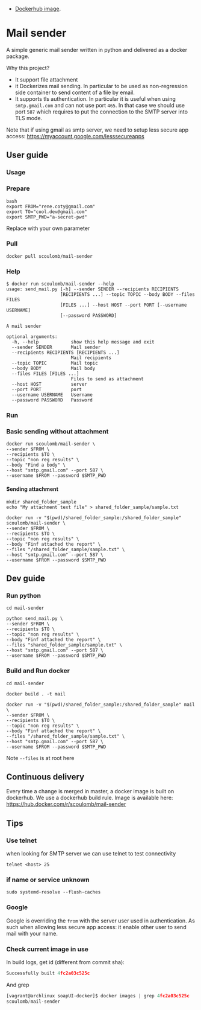 - [Dockerhub image](https://hub.docker.com/r/scoulomb/mail-sender).

# Mail sender 

A simple generic mail sender written in python and delivered as a docker package.

Why this project?
- It support file attachment 
- it Dockerizes mail sending. In particular to be used as non-regression side container to send content of a file by email.
- It supports tls authentication. In particular it is useful when using `smtp.gmail.com` and can not use port `465`.
In that case we should use port `587` which requires to put the connection to the SMTP server into TLS mode. 

Note that if using gmail as smtp server, we need to setup less secure app access: https://myaccount.google.com/lesssecureapps

<!--
See mail-sender\basic_mail\basic_send_mail.py
--> 
## User guide

### Usage 

### Prepare 



````shell script
bash
export FROM="rene.coty@gmail.com"
export TO="cool.dev@gmail.com"
export SMTP_PWD="a-secret-pwd"
````

Replace with your own parameter

### Pull 

````shell script
docker pull scoulomb/mail-sender
````

### Help

````shell script
$ docker run scoulomb/mail-sender --help
usage: send_mail.py [-h] --sender SENDER --recipients RECIPIENTS
                    [RECIPIENTS ...] --topic TOPIC --body BODY --files FILES
                    [FILES ...] --host HOST --port PORT [--username USERNAME]
                    [--password PASSWORD]

A mail sender

optional arguments:
  -h, --help            show this help message and exit
  --sender SENDER       Mail sender
  --recipients RECIPIENTS [RECIPIENTS ...]
                        Mail recipients
  --topic TOPIC         Mail topic
  --body BODY           Mail body
  --files FILES [FILES ...]
                        Files to send as attachment
  --host HOST           server
  --port PORT           port
  --username USERNAME   Username
  --password PASSWORD   Password
````

### Run 

### Basic sending without attachment

````shell script
docker run scoulomb/mail-sender \
--sender $FROM \
--recipients $TO \
--topic "non reg results" \
--body "Find a body" \
--host "smtp.gmail.com" --port 587 \
--username $FROM --password $SMTP_PWD
````

#### Sending attachment

````shell script
mkdir shared_folder_sample
echo "My attachment text file" > shared_folder_sample/sample.txt

docker run -v "$(pwd)/shared_folder_sample:/shared_folder_sample" scoulomb/mail-sender \
--sender $FROM \
--recipients $TO \
--topic "non reg results" \
--body "Finf attached the report" \
--files "/shared_folder_sample/sample.txt" \
--host "smtp.gmail.com" --port 587 \
--username $FROM --password $SMTP_PWD
````

## Dev guide

### Run python 

````shell script
cd mail-sender

python send_mail.py \
--sender $FROM \
--recipients $TO \
--topic "non reg results" \
--body "Finf attached the report" \
--files "shared_folder_sample/sample.txt" \
--host "smtp.gmail.com" --port 587 \
--username $FROM --password $SMTP_PWD
````

### Build and Run docker

````shell script
cd mail-sender

docker build . -t mail

docker run -v "$(pwd)/shared_folder_sample:/shared_folder_sample" mail \
--sender $FROM \
--recipients $TO \
--topic "non reg results" \
--body "Finf attached the report" \
--files "/shared_folder_sample/sample.txt" \
--host "smtp.gmail.com" --port 587 \
--username $FROM --password $SMTP_PWD
````

Note `--files` is at root here

<!--
Volume similar to: https://github.com/alpine-docker/git
-->

## Continuous delivery

Every time a change is merged in master, a docker image is built on dockerhub.
We use a dockerhub build rule.
Image is available here: https://hub.docker.com/r/scoulomb/mail-sender

## Tips
 
### Use telnet
 
when looking for SMTP server we can use telnet to test connectivity

````shell script
telnet <host> 25
````

### if name or service unknown

````shell script
sudo systemd-resolve --flush-caches
````

### Google

Google is overriding the `from` with the server user used in authentication.
As such when allowing less secure app access: it enable other user to send mail with your name.

### Check current image in use

In build logs, get id (different from commit sha):
````js
Successfully built 4fc2a03c525c
````

And grep

````js
[vagrant@archlinux soapUI-docker]$ docker images | grep 4fc2a03c525c
scoulomb/mail-sender                                                       latest              4fc2a03c525c        5 minutes ago       934MB
````
